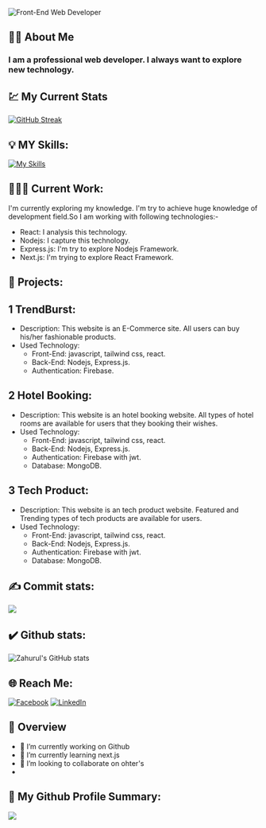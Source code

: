 ![Front-End Web Developer](https://i.ibb.co/4F9YvT2/github-banner.png)

## 🤵🏻 About Me

### I am a professional web developer. I always want to explore new technology.


## 💹 My Current Stats

<a href="https://git.io/streak-stats"><img src="https://github-readme-streak-stats.herokuapp.com?user=zahurul-islam803&theme=monokai-metallian" alt="GitHub Streak" /></a>


## 💡 MY Skills:  

[![My Skills](https://skillicons.dev/icons?i=html,css,tailwind,js,react,nodejs,express)](https://skillicons.dev)

## 👨🏻‍💻 Current Work: 
I'm currently exploring my knowledge. I'm try to achieve huge knowledge of development field.So I am working with following technologies:-

- React: I analysis this technology.
- Nodejs: I capture this technology.
- Express.js: I'm try to explore Nodejs Framework.
- Next.js: I'm trying to explore React Framework.

## 🚀 Projects: 

## 1 TrendBurst: 
- Description: This website is an E-Commerce site. All users can buy his/her fashionable products.
- Used Technology: 
  - Front-End: javascript, tailwind css, react.
  - Back-End: Nodejs, Express.js.
  - Authentication: Firebase.

## 2 Hotel Booking: 
- Description: This website is an hotel booking website. All types of hotel rooms  are available for users that they booking their wishes.
- Used Technology: 
  - Front-End: javascript, tailwind css, react.
  - Back-End: Nodejs, Express.js.
  - Authentication: Firebase with jwt.
  - Database: MongoDB.

## 3 Tech Product: 
- Description: This website is an tech product website. Featured and Trending types of tech products are available for users.
- Used Technology: 
  - Front-End: javascript, tailwind css, react.
  - Back-End: Nodejs, Express.js.
  - Authentication: Firebase with jwt.
  - Database: MongoDB.

## ✍ Commit stats:
![](http://github-profile-summary-cards.vercel.app/api/cards/productive-time?username=zahurul-islam803&theme=material_palenight&utcOffset=6)


## ✔️ Github stats:

![Zahurul's GitHub stats](https://github-readme-stats.vercel.app/api?username=zahurul-islam803&show_icons=true&theme=material-palenight) 


## 🌐 Reach Me:
[![Facebook](https://img.shields.io/badge/Facebook-%231877F2.svg?logo=Facebook&logoColor=white)](https://www.facebook.com/zahurulislam.niloy) [![LinkedIn](https://img.shields.io/badge/LinkedIn-%230077B5.svg?logo=linkedin&logoColor=white)](https://www.linkedin.com/in/zahurul-islams/)  
 


## 👀 Overview

- 🔭 I’m currently working on Github 
- 🌱 I’m currently learning next.js 
- 👯 I’m looking to collaborate on ohter's
- 

## 📝 My Github Profile Summary:
![](http://github-profile-summary-cards.vercel.app/api/cards/profile-details?username=zahurul-islam803&theme=material_palenight)
